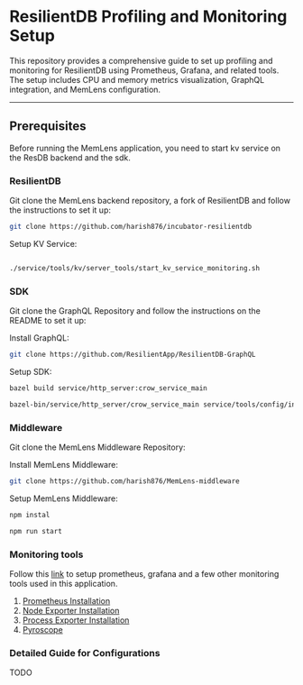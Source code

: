 # ResilientDB Profiling and Monitoring Setup

This repository provides a comprehensive guide to set up profiling and monitoring for ResilientDB using Prometheus, Grafana, and related tools. The setup includes CPU and memory metrics visualization, GraphQL integration, and MemLens configuration.

---

## Prerequisites

Before running the MemLens application, you need to start kv service on the ResDB backend and the sdk.

### ResilientDB
Git clone the MemLens backend repository, a fork of ResilientDB and follow the instructions to set it up:
```bash
git clone https://github.com/harish876/incubator-resilientdb
```
Setup KV Service:
```bash

./service/tools/kv/server_tools/start_kv_service_monitoring.sh
```

### SDK
Git clone the GraphQL Repository and follow the instructions on the README to set it up:

Install GraphQL:
```bash
git clone https://github.com/ResilientApp/ResilientDB-GraphQL

```
Setup SDK:
```bash
bazel build service/http_server:crow_service_main

bazel-bin/service/http_server/crow_service_main service/tools/config/interface/client.config service/http_server/server_config.config
```

### Middleware
Git clone the MemLens Middleware Repository:

Install MemLens Middleware:
```bash
git clone https://github.com/harish876/MemLens-middleware
```

Setup MemLens Middleware:
```bash
npm instal

npm run start
```

###  Monitoring tools
Follow this [link](https://github.com/harish876/MemLens-middleware) to setup prometheus, grafana and a few other monitoring tools used in this application.
1. [Prometheus Installation](https://medium.com/@abdullah.eid.2604/prometheus-installation-on-linux-ubuntu-c4497e5154f6)
2. [Node Exporter Installation](https://medium.com/@abdullah.eid.2604/node-exporter-installation-on-linux-ubuntu-8203d033f69c)
3. [Process Exporter Installation](https://developer.couchbase.com/tutorial-process-exporter-setup)
4. [Pyroscope](https://dl.pyroscope.io/release/pyroscope-0.37.0-source.tar.gz)

### Detailed Guide for Configurations
TODO
